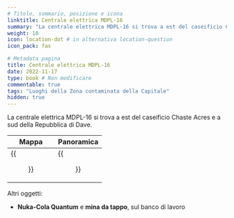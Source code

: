 ```yaml
---
# Titolo, sommario, posizione e icona
linktitle: Centrale elettrica MDPL-16
summary: "La centrale elettrica MDPL-16 si trova a est del caseificio Chaste Acres e a sud della Repubblica di Dave."
weight: 10
icon: location-dot # in alternativa location-question
icon_pack: fas

# Metadata pagina
title: Centrale elettrica MDPL-16
date: 2022-11-17
type: book # Non modificare
commentable: true
tags: "Luoghi della Zona contaminata della Capitale"
hidden: true
---
```








La centrale elettrica MDPL-16 si trova a est del caseificio Chaste Acres e a sud della Repubblica di Dave.

| Mappa                    | Panoramica                      |
| ------------------------ | ------------------------------- |
| {{<figure src="MDPL_16_PS_loc.webp">}} | {{<figure src="MDPL-16_Power_Station.webp">}} |



Altri oggetti:
- **Nuka-Cola Quantum** e **mina da tappo**, sul banco di lavoro

